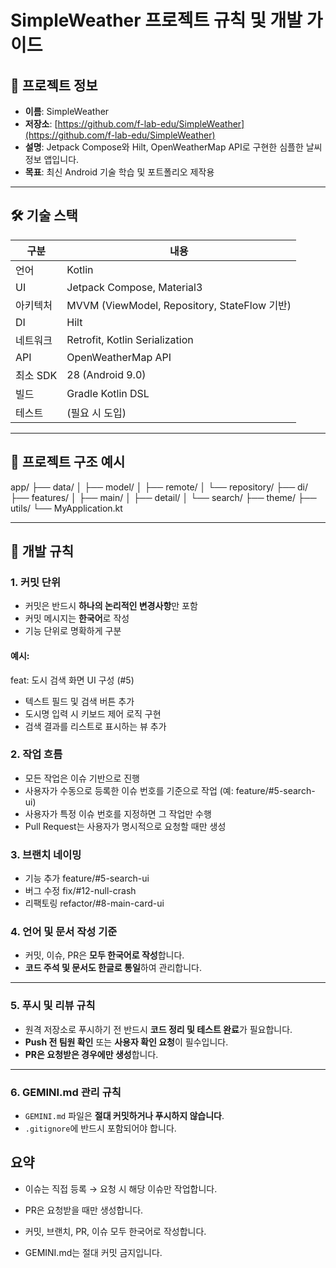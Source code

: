 # SimpleWeather 프로젝트 규칙 및 개발 가이드

## 📘 프로젝트 정보

- **이름**: SimpleWeather
- **저장소**: [https://github.com/f-lab-edu/SimpleWeather](https://github.com/f-lab-edu/SimpleWeather)
- **설명**: Jetpack Compose와 Hilt, OpenWeatherMap API로 구현한 심플한 날씨 정보 앱입니다.
- **목표**: 최신 Android 기술 학습 및 포트폴리오 제작용

---

## 🛠️ 기술 스택

| 구분 | 내용 |
|------|------|
| 언어 | Kotlin |
| UI | Jetpack Compose, Material3 |
| 아키텍처 | MVVM (ViewModel, Repository, StateFlow 기반) |
| DI | Hilt |
| 네트워크 | Retrofit, Kotlin Serialization |
| API | OpenWeatherMap API |
| 최소 SDK | 28 (Android 9.0) |
| 빌드 | Gradle Kotlin DSL |
| 테스트 | (필요 시 도입) |

---

## 📁 프로젝트 구조 예시

app/
├── data/
│ ├── model/
│ ├── remote/
│ └── repository/
├── di/
├── features/
│ ├── main/
│ ├── detail/
│ └── search/
├── theme/
├── utils/
└── MyApplication.kt



---

## 🧭 개발 규칙

### 1. 커밋 단위

- 커밋은 반드시 **하나의 논리적인 변경사항**만 포함
- 커밋 메시지는 **한국어**로 작성
- 기능 단위로 명확하게 구분

#### 예시:

feat: 도시 검색 화면 UI 구성 (#5)

- 텍스트 필드 및 검색 버튼 추가
- 도시명 입력 시 키보드 제어 로직 구현
- 검색 결과를 리스트로 표시하는 뷰 추가

### 2. 작업 흐름
- 모든 작업은 이슈 기반으로 진행
- 사용자가 수동으로 등록한 이슈 번호를 기준으로 작업 (예: feature/#5-search-ui)
- 사용자가 특정 이슈 번호를 지정하면 그 작업만 수행
- Pull Request는 사용자가 명시적으로 요청할 때만 생성

### 3. 브랜치 네이밍

- 기능 추가	feature/#5-search-ui
- 버그 수정	fix/#12-null-crash
- 리팩토링	refactor/#8-main-card-ui

### 4. 언어 및 문서 작성 기준

- 커밋, 이슈, PR은 **모두 한국어로 작성**합니다.
- **코드 주석 및 문서도 한글로 통일**하여 관리합니다.

---

### 5. 푸시 및 리뷰 규칙

- 원격 저장소로 푸시하기 전 반드시 **코드 정리 및 테스트 완료**가 필요합니다.
- **Push 전 팀원 확인** 또는 **사용자 확인 요청**이 필수입니다.
- **PR은 요청받은 경우에만 생성**합니다.

---

### 6. GEMINI.md 관리 규칙

- `GEMINI.md` 파일은 **절대 커밋하거나 푸시하지 않습니다**.
- `.gitignore`에 반드시 포함되어야 합니다.


## 요약
- 이슈는 직접 등록 → 요청 시 해당 이슈만 작업합니다.

- PR은 요청받을 때만 생성합니다.

- 커밋, 브랜치, PR, 이슈 모두 한국어로 작성합니다.

- GEMINI.md는 절대 커밋 금지입니다.